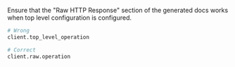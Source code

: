 Ensure that the "Raw HTTP Response" section of the generated docs works when top
level configuration is configured.

```python
# Wrong
client.top_level_operation

# Correct
client.raw.operation
```